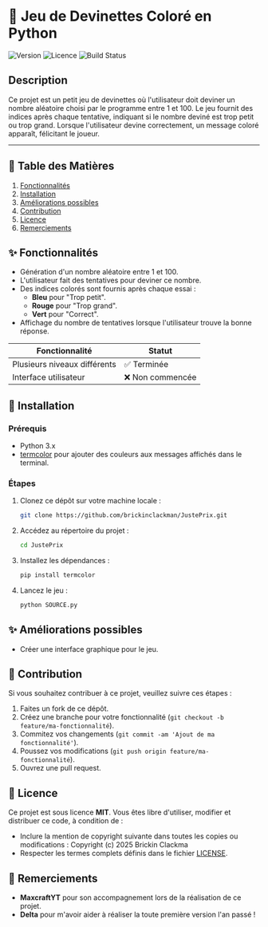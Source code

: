 # 📘 Jeu de Devinettes Coloré en Python

![Version](https://img.shields.io/badge/version-1.0.0-blue)
![Licence](https://img.shields.io/badge/licence-MIT-green)
![Build Status](https://img.shields.io/badge/build-passing-brightgreen)

## Description

Ce projet est un petit jeu de devinettes où l'utilisateur doit deviner un nombre aléatoire choisi par le programme entre 1 et 100. Le jeu fournit des indices après chaque tentative, indiquant si le nombre deviné est trop petit ou trop grand. Lorsque l'utilisateur devine correctement, un message coloré apparaît, félicitant le joueur.

---

## 📝 Table des Matières

1. [Fonctionnalités](#-fonctionnalités)
2. [Installation](#-installation)
3. [Améliorations possibles](#-améliorations-possibles)
4. [Contribution](#-contribution)
5. [Licence](#-licence)
6. [Remerciements](#-remerciements)

## ✨ Fonctionnalités

- Génération d'un nombre aléatoire entre 1 et 100.
- L'utilisateur fait des tentatives pour deviner ce nombre.
- Des indices colorés sont fournis après chaque essai :
  - **Bleu** pour "Trop petit".
  - **Rouge** pour "Trop grand".
  - **Vert** pour "Correct".
- Affichage du nombre de tentatives lorsque l'utilisateur trouve la bonne réponse.


| Fonctionnalité         | Statut   |
|-------------------------|----------|
| Plusieurs niveaux différents        | ✅ Terminée |
| Interface utilisateur   | ❌ Non commencée |


## 🚀 Installation

### Prérequis
- Python 3.x
- [termcolor](https://pypi.org/project/termcolor/) pour ajouter des couleurs aux messages affichés dans le terminal.

### Étapes
1. Clonez ce dépôt sur votre machine locale :

   ```bash
   git clone https://github.com/brickinclackman/JustePrix.git

2. Accédez au répertoire du projet :
   ```bash
   cd JustePrix

3. Installez les dépendances :
   ```bash
   pip install termcolor

4. Lancez le jeu :
   ```bash
   python SOURCE.py

## ✨ Améliorations possibles

- Créer une interface graphique pour le jeu.

## 🤝 Contribution

Si vous souhaitez contribuer à ce projet, veuillez suivre ces étapes :

1. Faites un fork de ce dépôt.
2. Créez une branche pour votre fonctionnalité (`git checkout -b feature/ma-fonctionnalité`).
3. Commitez vos changements (`git commit -am 'Ajout de ma fonctionnalité'`).
4. Poussez vos modifications (`git push origin feature/ma-fonctionnalité`).
5. Ouvrez une pull request.


## 📄 Licence
Ce projet est sous licence **MIT**. Vous êtes libre d'utiliser, modifier et distribuer ce code, à condition de :
- Inclure la mention de copyright suivante dans toutes les copies ou modifications :
Copyright (c) 2025 Brickin Clackma
- Respecter les termes complets définis dans le fichier [LICENSE](LICENSE).


## 🌟 Remerciements
- **MaxcraftYT** pour son accompagnement lors de la réalisation de ce projet.
- **Delta** pour m'avoir aider à réaliser la toute première version l'an passé !